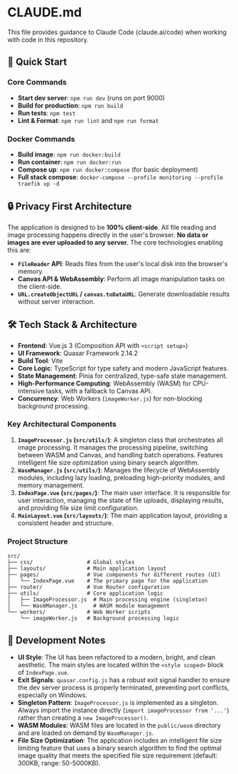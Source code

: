# CLAUDE.md

This file provides guidance to Claude Code (claude.ai/code) when working with code in this repository.

## 🚀 Quick Start

### Core Commands

- **Start dev server**: `npm run dev` (runs on port 9000)
- **Build for production**: `npm run build`
- **Run tests**: `npm test`
- **Lint & Format**: `npm run lint` and `npm run format`

### Docker Commands

- **Build image**: `npm run docker:build`
- **Run container**: `npm run docker:run`
- **Compose up**: `npm run docker:compose` (for basic deployment)
- **Full stack compose**: `docker-compose --profile monitoring --profile traefik up -d`

## 🔒 Privacy First Architecture

The application is designed to be **100% client-side**. All file reading and image processing happens directly in the user's browser. **No data or images are ever uploaded to any server.** The core technologies enabling this are:

- **`FileReader` API**: Reads files from the user's local disk into the browser's memory.
- **Canvas API & WebAssembly**: Perform all image manipulation tasks on the client-side.
- **`URL.createObjectURL` / `canvas.toDataURL`**: Generate downloadable results without server interaction.

## 🛠️ Tech Stack & Architecture

- **Frontend**: Vue.js 3 (Composition API with `<script setup>`)
- **UI Framework**: Quasar Framework 2.14.2
- **Build Tool**: Vite
- **Core Logic**: TypeScript for type safety and modern JavaScript features.
- **State Management**: Pinia for centralized, type-safe state management.
- **High-Performance Computing**: WebAssembly (WASM) for CPU-intensive tasks, with a fallback to Canvas API.
- **Concurrency**: Web Workers (`imageWorker.js`) for non-blocking background processing.

### Key Architectural Components

1.  **`ImageProcessor.js` (`src/utils/`)**: A singleton class that orchestrates all image processing. It manages the processing pipeline, switching between WASM and Canvas, and handling batch operations. Features intelligent file size optimization using binary search algorithm.
2.  **`WasmManager.js` (`src/utils/`)**: Manages the lifecycle of WebAssembly modules, including lazy loading, preloading high-priority modules, and memory management.
3.  **`IndexPage.vue` (`src/pages/`)**: The main user interface. It is responsible for user interaction, managing the state of file uploads, displaying results, and providing file size limit configuration.
4.  **`MainLayout.vue` (`src/layouts/`)**: The main application layout, providing a consistent header and structure.

### Project Structure

```
src/
├── css/                 # Global styles
├── layouts/             # Main application layout
├── pages/               # Vue components for different routes (UI)
│   └── IndexPage.vue    # The primary page for the application
├── router/              # Vue Router configuration
├── utils/               # Core application logic
│   ├── ImageProcessor.js  # Main processing engine (singleton)
│   └── WasmManager.js     # WASM module management
└── workers/             # Web Worker scripts
    └── imageWorker.js   # Background processing logic
```

## 📝 Development Notes

- **UI Style**: The UI has been refactored to a modern, bright, and clean aesthetic. The main styles are located within the `<style scoped>` block of `IndexPage.vue`.
- **Exit Signals**: `quasar.config.js` has a robust exit signal handler to ensure the dev server process is properly terminated, preventing port conflicts, especially on Windows.
- **Singleton Pattern**: `ImageProcessor.js` is implemented as a singleton. Always import the instance directly (`import imageProcessor from '...'`) rather than creating a `new ImageProcessor()`.
- **WASM Modules**: WASM files are located in the `public/wasm` directory and are loaded on demand by `WasmManager.js`.
- **File Size Optimization**: The application includes an intelligent file size limiting feature that uses a binary search algorithm to find the optimal image quality that meets the specified file size requirement (default: 300KB, range: 50-5000KB).
